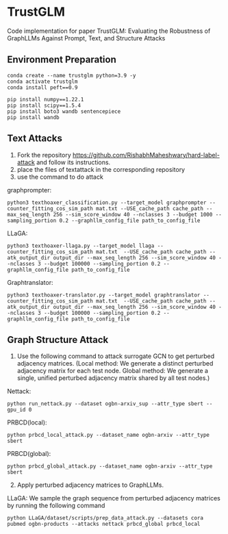 # TrustGLM
Code implementation for paper TrustGLM: Evaluating the Robustness of GraphLLMs Against Prompt, Text, and Structure Attacks

## Environment Preparation

```
conda create --name trustglm python=3.9 -y
conda activate trustglm
conda install peft==0.9

pip install numpy==1.22.1
pip install scipy==1.5.4
pip install boto3 wandb sentencepiece
pip install wandb
```

## Text Attacks
1. Fork the repository https://github.com/RishabhMaheshwary/hard-label-attack and follow its instructions.
2. place the files of textattack in the corresponding repository
3. use the command to do attack

graphprompter:
```
python3 texthoaxer_classification.py --target_model graphprompter --counter_fitting_cos_sim_path mat.txt --USE_cache_path cache_path --max_seq_length 256 --sim_score_window 40 --nclasses 3 --budget 1000 --sampling_portion 0.2 --graphllm_config_file path_to_config_file
```
LLaGA:
```
python3 texthoaxer-llaga.py --target_model llaga --counter_fitting_cos_sim_path mat.txt  --USE_cache_path cache_path --atk_output_dir output_dir --max_seq_length 256 --sim_score_window 40 --nclasses 3 --budget 100000 --sampling_portion 0.2 --graphllm_config_file path_to_config_file
```
Graphtranslator:
```
python3 texthoaxer-translator.py --target_model graphtranslator --counter_fitting_cos_sim_path mat.txt  --USE_cache_path cache_path --atk_output_dir output_dir --max_seq_length 256 --sim_score_window 40 --nclasses 3 --budget 100000 --sampling_portion 0.2 --graphllm_config_file path_to_config_file

```
## Graph Structure Attack
1. Use the following command to attack surrogate GCN to get perturbed adjacency matrices. (Local method: We generate a distinct perturbed adjacency matrix for each test node. Global method: We generate a single, unified perturbed adjacency matrix shared by all test nodes.)

Nettack:
```
python run_nettack.py --dataset ogbn-arxiv_sup --attr_type sbert --gpu_id 0
```

PRBCD(local):
```
python prbcd_local_attack.py --dataset_name ogbn-arxiv --attr_type sbert
```

PRBCD(global):
```
python prbcd_global_attack.py --dataset_name ogbn-arxiv --attr_type sbert
```
2. Apply perturbed adjacency matrices to GraphLLMs.

LLaGA:
We sample the graph sequence from perturbed adjacency matrices by running the following command
```
python LLaGA/dataset/scripts/prep_data_attack.py --datasets cora pubmed ogbn-products --attacks nettack prbcd_global prbcd_local
```
